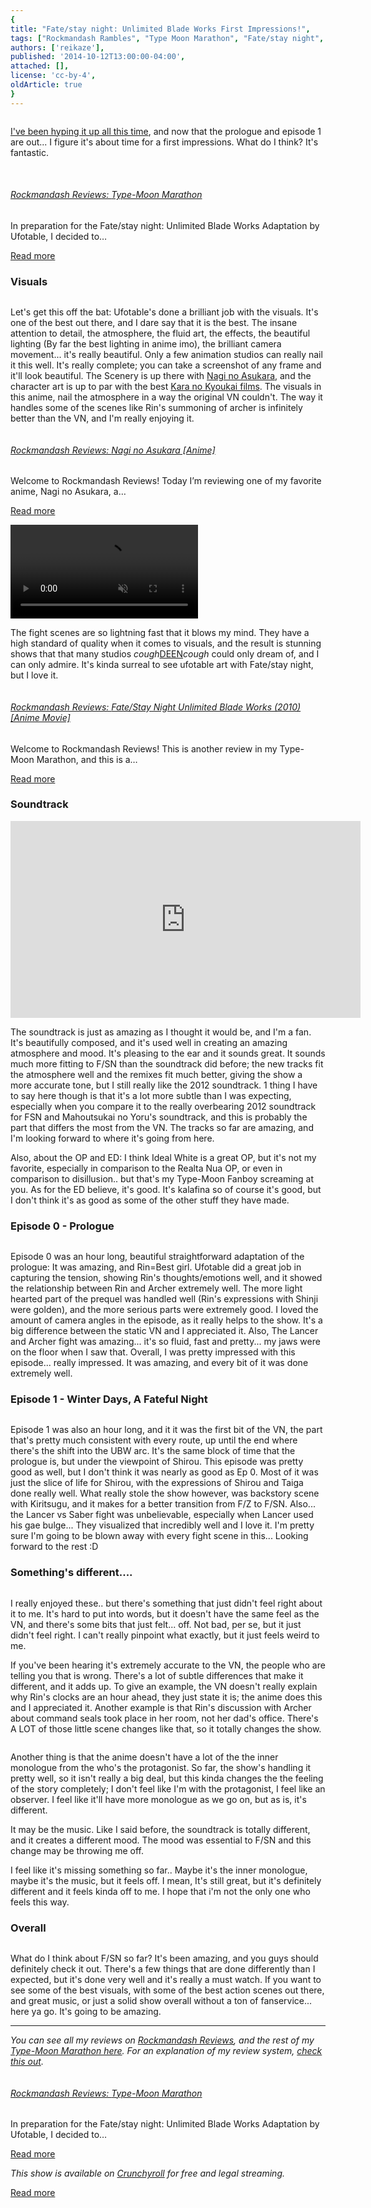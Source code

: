 ```yaml
---
{
title: "Fate/stay night: Unlimited Blade Works First Impressions!",
tags: ["Rockmandash Rambles", "Type Moon Marathon", "Fate/stay night", "first impressions"],
authors: ['reikaze'],
published: '2014-10-12T13:00:00-04:00',
attached: [],
license: 'cc-by-4',
oldArticle: true
}
---
```


<div><img alt src="./irhh1wstxnz9cej18dop.jpg"/><p class="sc-77igqf-0 bOfvBY"><span><a class="sc-1out364-0 hMndXN sc-145m8ut-0 gIacKn js_link" data-ga='[["Embedded Url","External link","https://rockmandash12.kinja.com/type-moon-marathon-wip-1534726534",{"metric25":1}]]' href="https://rockmandash12.kinja.com/type-moon-marathon-wip-1534726534" rel="noopener noreferrer" target="_blank">I've been hyping it up all this time</a></span>,
  and now that the prologue and episode 1 are out... I figure it's about time for a first impressions. What do I think?
  It's fantastic.<br/> <br/></p>
<div class="bxm4mm-2 hKBnez js_video-sticky__top-limit"></div>
<div class="bxm4mm-4 fQqUFt">

<div class="bxm4mm-1 gKeXmA js_video-sticky-trigger"></div>
<div class="bxm4mm-0 jRTmst instream-native-video instream-permalink js_video-sticky-target instream-native-video--mobile"></div>
</div>
<div class="bxm4mm-3 eCMXYG js_video-sticky__bottom-limit"></div>
<aside class="sc-1rh3ayr-6 jfFNjl inset--story branded-item branded-item--kinja" data-commerce-source="inset"><a class="sc-1out364-0 hMndXN sc-1rh3ayr-2 lcMGRt inset--story__thumb js_link" data-ga='[["Permalink page click","Permalink page click - inset photo"]]' href="https://rockmandash12.kinja.com/type-moon-marathon-wip-1534726534" rel="noopener noreferrer" target="_blank">
<img alt src="./1476080727821779888.jpg"/>
</a>
<div class="sc-1rh3ayr-5 lXdYy"><a class="sc-1out364-0 hMndXN js_link" data-ga='[["Permalink page click","Permalink page click - inset headline"]]' href="https://rockmandash12.kinja.com/type-moon-marathon-wip-1534726534" rel="noopener noreferrer" target="_blank"><h6 class="sc-1rh3ayr-3 jRIPES">
    Rockmandash Reviews: <i>Type-Moon Marathon</i></h6></a>
<p class="sc-1rh3ayr-4 eSxSit">In preparation for the Fate/stay night: Unlimited Blade Works Adaptation by Ufotable,
      I decided to…</p><a class="sc-1out364-0 hMndXN sc-1rh3ayr-0 kOvmIi js_readmore inset--story__readmore js_link" data-ga='[["Permalink page click","Permalink page click - inset read more link"]]' href="https://rockmandash12.kinja.com/type-moon-marathon-wip-1534726534" rel="noopener noreferrer" target="_blank">Read more</a></div>
</aside><h3 class="sc-1bwb26k-1 fvCjqJ" id="h114536"><a class="js_header-anchor" id=""></a>Visuals</h3>
<img alt src="./940934613098786190.jpg"/>
<p class="sc-77igqf-0 bOfvBY"> Let's get this off the bat: Ufotable's done a brilliant job with the visuals. It's
  one of the best out there, and I dare say that it is the best. The insane attention to detail, the atmosphere, the
  fluid art, the effects, the beautiful lighting (By far the best lighting in anime imo), the brilliant camera
  movement... it's really beautiful. Only a few animation studios can really nail it this well. It's really complete;
  you can take a screenshot of any frame and it'll look beautiful. The Scenery is up there with <span><a class="sc-1out364-0 hMndXN sc-145m8ut-0 gIacKn js_link" data-ga='[["Embedded Url","External link","https://rockmandash12.kinja.com/rockmandash-reviews-nagi-no-asukara-anime-1567969970",{"metric25":1}]]' href="https://rockmandash12.kinja.com/rockmandash-reviews-nagi-no-asukara-anime-1567969970" rel="noopener noreferrer" target="_blank">Nagi no Asukara</a></span>, and the character art is up to par with the best <span><a class="sc-1out364-0 hMndXN sc-145m8ut-0 gIacKn js_link" data-ga='[["Embedded Url","Internal link","http://tay.kotaku.com/rockmandash-reviews-kara-no-kyoukai-the-garden-of-si-1524615358",{"metric25":1}]]' href="http://tay.kotaku.com/rockmandash-reviews-kara-no-kyoukai-the-garden-of-si-1524615358">Kara no Kyoukai films</a></span>.
  The visuals in this anime, nail the atmosphere in a way the original VN couldn't. The way it handles some of the
  scenes like Rin's summoning of archer is infinitely better than the VN, and I'm really enjoying it.</p>
<aside class="sc-1rh3ayr-6 jfFNjl inset--story branded-item branded-item--kinja" data-commerce-source="inset"><a class="sc-1out364-0 hMndXN sc-1rh3ayr-2 lcMGRt inset--story__thumb js_link" data-ga='[["Permalink page click","Permalink page click - inset photo"]]' href="https://rockmandash12.kinja.com/rockmandash-reviews-nagi-no-asukara-anime-1567969970" rel="noopener noreferrer" target="_blank">
<img alt src="./1323445382693668965.png"/>
</a>
<div class="sc-1rh3ayr-5 lXdYy"><a class="sc-1out364-0 hMndXN js_link" data-ga='[["Permalink page click","Permalink page click - inset headline"]]' href="https://rockmandash12.kinja.com/rockmandash-reviews-nagi-no-asukara-anime-1567969970" rel="noopener noreferrer" target="_blank"><h6 class="sc-1rh3ayr-3 jRIPES">
    Rockmandash Reviews: <i>Nagi no Asukara</i> [Anime]</h6></a>
<p class="sc-1rh3ayr-4 eSxSit">Welcome to Rockmandash Reviews! Today I’m reviewing one of my favorite anime, Nagi no
      Asukara, a…</p><a class="sc-1out364-0 hMndXN sc-1rh3ayr-0 kOvmIi js_readmore inset--story__readmore js_link" data-ga='[["Permalink page click","Permalink page click - inset read more link"]]' href="https://rockmandash12.kinja.com/rockmandash-reviews-nagi-no-asukara-anime-1567969970" rel="noopener noreferrer" target="_blank">Read more</a></div>
</aside>

<video autoplay="" loop="" muted=""><source src="./xdiaydrxwcjh5dos0peg.mp4" type="video/mp4"/></video><p class="sc-77igqf-0 bOfvBY"> The fight scenes are so lightning fast that it blows my mind. They have a high
  standard of quality when it comes to visuals, and the result is stunning shows that that many studios *cough*<span><a class="sc-1out364-0 hMndXN sc-145m8ut-0 gIacKn js_link" data-ga='[["Embedded Url","External link","https://rockmandash12.kinja.com/rockmandash-reviews-fate-stay-night-unlimited-blade-wo-1504755437",{"metric25":1}]]' href="https://rockmandash12.kinja.com/rockmandash-reviews-fate-stay-night-unlimited-blade-wo-1504755437" rel="noopener noreferrer" target="_blank">DEEN</a></span>*cough* could only dream of, and I can only admire. It's
  kinda surreal to see ufotable art with Fate/stay night, but I love it.</p>

<aside class="sc-1rh3ayr-6 jfFNjl inset--story branded-item branded-item--kinja" data-commerce-source="inset"><a class="sc-1out364-0 hMndXN sc-1rh3ayr-2 lcMGRt inset--story__thumb js_link" data-ga='[["Permalink page click","Permalink page click - inset photo"]]' href="https://rockmandash12.kinja.com/rockmandash-reviews-fate-stay-night-unlimited-blade-wo-1504755437" rel="noopener noreferrer" target="_blank">
<img alt src="./1291273890055762608.png"/>
</a>
<div class="sc-1rh3ayr-5 lXdYy"><a class="sc-1out364-0 hMndXN js_link" data-ga='[["Permalink page click","Permalink page click - inset headline"]]' href="https://rockmandash12.kinja.com/rockmandash-reviews-fate-stay-night-unlimited-blade-wo-1504755437" rel="noopener noreferrer" target="_blank"><h6 class="sc-1rh3ayr-3 jRIPES">
    Rockmandash Reviews: <i>Fate/Stay Night Unlimited Blade Works (2010)</i> [Anime Movie]</h6></a>
<p class="sc-1rh3ayr-4 eSxSit">Welcome to Rockmandash Reviews! This is another review in my Type-Moon Marathon, and
      this is a…</p><a class="sc-1out364-0 hMndXN sc-1rh3ayr-0 kOvmIi js_readmore inset--story__readmore js_link" data-ga='[["Permalink page click","Permalink page click - inset read more link"]]' href="https://rockmandash12.kinja.com/rockmandash-reviews-fate-stay-night-unlimited-blade-wo-1504755437" rel="noopener noreferrer" target="_blank">Read more</a></div>
</aside><h3 class="sc-1bwb26k-1 fvCjqJ" id="h114537"><a class="js_header-anchor" id=""></a>Soundtrack</h3>
<div class="ooo3c9-0 PpIMM align--bleed has-video media-large video-embed embed-frame"><span class="flex-video widescreen"><iframe allow="accelerometer; autoplay; clipboard-write; encrypted-media; gyroscope; picture-in-picture" allowfullscreen="" frameborder="0" height="315" src="https://www.youtube.com/embed/ptou8WtFOQM" width="560"></iframe><span class="js_recommend" data-chomp-id="ptou8WtFOQM" data-recommend-id="youtube://ptou8WtFOQM" data-recommended="false" id="youtube-ptou8WtFOQM"></span></span></div><p class="sc-77igqf-0 bOfvBY"> The soundtrack is just as amazing as I thought it would be, and I'm a fan. It's
  beautifully composed, and it's used well in creating an amazing atmosphere and mood. It's pleasing to the ear and it
  sounds great. It sounds much more fitting to F/SN than the soundtrack did before; the new tracks fit the atmosphere
  well and the remixes fit much better, giving the show a more accurate tone, but I still really like the 2012
  soundtrack. 1 thing I have to say here though is that it's a lot more subtle than I was expecting, especially when you
  compare it to the really overbearing 2012 soundtrack for FSN and Mahoutsukai no Yoru's soundtrack, and this is
  probably the part that differs the most from the VN. The tracks so far are amazing, and I'm looking forward to where
  it's going from here.</p>
<p class="sc-77igqf-0 bOfvBY"> Also, about the OP and ED: I think Ideal White is a great OP, but it's not my
  favorite, especially in comparison to the Realta Nua OP, or even in comparison to disillusion.. but that's my
  Type-Moon Fanboy screaming at you. As for the ED believe, it's good. It's kalafina so of course it's good, but I don't
  think it's as good as some of the other stuff they have made.</p><h3 class="sc-1bwb26k-1 fvCjqJ" id="h114538"><a class="js_header-anchor" id=""></a>Episode 0 - Prologue</h3>
<img alt src="./940934613327064462.jpg"/>
<p class="sc-77igqf-0 bOfvBY"> Episode 0 was an hour long, beautiful straightforward adaptation of the prologue:
  It was amazing, and Rin=Best girl. Ufotable did a great job in capturing the tension, showing Rin's thoughts/emotions
  well, and it showed the relationship between Rin and Archer extremely well. The more light hearted part of the prequel
  was handled well (Rin's expressions with Shinji were golden), and the more serious parts were extremely good. I loved
  the amount of camera angles in the episode, as it really helps to the show. It's a big difference between the static
  VN and I appreciated it. Also, The Lancer and Archer fight was amazing... it's so fluid, fast and pretty... my jaws
  were on the floor when I saw that. Overall, I was pretty impressed with this episode... really impressed. It was
  amazing, and every bit of it was done extremely well.</p><h3 class="sc-1bwb26k-1 fvCjqJ" id="h114539"><a class="js_header-anchor" id=""></a>Episode 1 - Winter Days, A Fateful Night</h3>
<img alt src="./letkk4l33msrrp94mblh.png"/>
<p class="sc-77igqf-0 bOfvBY">Episode 1 was also an hour long, and it it was the first bit of the VN, the part
  that's pretty much consistent with every route, up until the end where there's the shift into the UBW arc. It's the
  same block of time that the prologue is, but under the viewpoint of Shirou. This episode was pretty good as well, but
  I don't think it was nearly as good as Ep 0. Most of it was just the slice of life for Shirou, with the expressions of
  Shirou and Taiga done really well. What really stole the show however, was backstory scene with Kiritsugu, and it
  makes for a better transition from F/Z to F/SN. Also... the Lancer vs Saber fight was unbelievable, especially when
  Lancer used his gae bulge... They visualized that incredibly well and I love it. I'm pretty sure I'm going to be blown
  away with every fight scene in this... Looking forward to the rest :D</p><h3 class="sc-1bwb26k-1 fvCjqJ" id="h114540">
<a class="js_header-anchor" id=""></a>Something's different....</h3>
<img alt src="./rfqvflj9133oqcpqr90a.jpg"/>
<p class="sc-77igqf-0 bOfvBY"> I really enjoyed these.. but there's something that just didn't feel right about it
  to me. It's hard to put into words, but it doesn't have the same feel as the VN, and there's some bits that just
  felt... off. Not bad, per se, but it just didn't feel right. I can't really pinpoint what exactly, but it just feels
  weird to me. </p><p class="sc-77igqf-0 bOfvBY"> If you've been hearing it's extremely accurate to the VN, the people
  who are telling you that is wrong. There's a lot of subtle differences that make it different, and it adds up. To give
  an example, the VN doesn't really explain why Rin's clocks are an hour ahead, they just state it is; the anime does
  this and I appreciated it. Another example is that Rin's discussion with Archer about command seals took place in her
  room, not her dad's office. There's A LOT of those little scene changes like that, so it totally changes the show.</p>

<img alt src="./lf2exn3gexh4qj1fzfmr.jpg"/><p class="sc-77igqf-0 bOfvBY"> Another thing is that the anime doesn't have a lot of the the inner monologue
  from the who's the protagonist. So far, the show's handling it pretty well, so it isn't really a big deal, but this
  kinda changes the the feeling of the story completely; I don't feel like I'm with the protagonist, I feel like an
  observer. I feel like it'll have more monologue as we go on, but as is, it's different. </p>
<p class="sc-77igqf-0 bOfvBY"> It may be the music. Like I said before, the soundtrack is totally different, and
  it creates a different mood. The mood was essential to F/SN and this change may be throwing me off.</p><p class="sc-77igqf-0 bOfvBY"> I feel like it's missing something so far.. Maybe it's the inner monologue, maybe it's the
  music, but it feels off. I mean, It's still great, but it's definitely different and it feels kinda off to me. I hope
  that i'm not the only one who feels this way.</p>
<h3 class="sc-1bwb26k-1 fvCjqJ" id="h114541"><a class="js_header-anchor" id=""></a>Overall</h3>
<img alt src="./nzoiadvovbveeefhqjsm.jpg"/>
<p class="sc-77igqf-0 bOfvBY">What do I think about F/SN so far? It's been amazing, and you guys should definitely
  check it out. There's a few things that are done differently than I expected, but it's done very well and it's really
  a must watch. If you want to see some of the best visuals, with some of the best action scenes out there, and great
  music, or just a solid show overall without a ton of fanservice... here ya go. It's going to be amazing. </p>
<hr class="gcp5ez-0 hKlTiw"/><p class="sc-77igqf-0 bOfvBY"><em>You can see all my reviews on </em><span><a class="sc-1out364-0 hMndXN sc-145m8ut-0 gIacKn js_link" data-ga='[["Embedded Url","Internal link","http://tay.kotaku.com/tag/rockmandash-reviews",{"metric25":1}]]' href="http://tay.kotaku.com/tag/rockmandash-reviews"><em>Rockmandash Reviews</em></a></span><em>, and the rest of
  my </em><span><a class="sc-1out364-0 hMndXN sc-145m8ut-0 gIacKn js_link" data-ga='[["Embedded Url","External link","https://rockmandash12.kinja.com/type-moon-marathon-wip-1534726534",{"metric25":1}]]' href="https://rockmandash12.kinja.com/type-moon-marathon-wip-1534726534" rel="noopener noreferrer" target="_blank"><em>Type-Moon Marathon here</em></a></span><em>. For an explanation of my
  review system, </em><span><a class="sc-1out364-0 hMndXN sc-145m8ut-0 gIacKn js_link" data-ga='[["Embedded Url","Internal link","http://tay.kotaku.com/rockmandash-rambles-an-explanation-on-my-review-system-1619265485",{"metric25":1}]]' href="http://tay.kotaku.com/rockmandash-rambles-an-explanation-on-my-review-system-1619265485"><em>check this out</em></a></span><em>.</em>
</p>

<aside class="sc-1rh3ayr-6 jfFNjl inset--story branded-item branded-item--kinja" data-commerce-source="inset"><a class="sc-1out364-0 hMndXN sc-1rh3ayr-2 lcMGRt inset--story__thumb js_link" data-ga='[["Permalink page click","Permalink page click - inset photo"]]' href="https://rockmandash12.kinja.com/type-moon-marathon-wip-1534726534" rel="noopener noreferrer" target="_blank">
<img alt src="./1476080727821779888.jpg"/>
</a>
<div class="sc-1rh3ayr-5 lXdYy"><a class="sc-1out364-0 hMndXN js_link" data-ga='[["Permalink page click","Permalink page click - inset headline"]]' href="https://rockmandash12.kinja.com/type-moon-marathon-wip-1534726534" rel="noopener noreferrer" target="_blank"><h6 class="sc-1rh3ayr-3 jRIPES">
    Rockmandash Reviews: <i>Type-Moon Marathon</i></h6></a>
<p class="sc-1rh3ayr-4 eSxSit">In preparation for the Fate/stay night: Unlimited Blade Works Adaptation by Ufotable,
      I decided to…</p><a class="sc-1out364-0 hMndXN sc-1rh3ayr-0 kOvmIi js_readmore inset--story__readmore js_link" data-ga='[["Permalink page click","Permalink page click - inset read more link"]]' href="https://rockmandash12.kinja.com/type-moon-marathon-wip-1534726534" rel="noopener noreferrer" target="_blank">Read more</a></div>
</aside><p class="sc-77igqf-0 bOfvBY"><em>This show is available on </em><span><a class="sc-1out364-0 hMndXN sc-145m8ut-0 gIacKn js_link" data-ga='[["Embedded Url","External link","http://www.crunchyroll.com/fatestay-night",{"metric25":1}]]' href="http://www.crunchyroll.com/fatestay-night" rel="noopener noreferrer" target="_blank"><em>Crunchyroll</em></a></span><em> for free and legal streaming. </em></p>
<aside class="sc-1rh3ayr-6 jfFNjl inset--story branded-item branded-item--kinja" data-commerce-source="inset">
<div class="sc-1rh3ayr-5 lXdYy"><p class="sc-1rh3ayr-4 eSxSit"></p><a class="sc-1out364-0 hMndXN sc-1rh3ayr-0 kOvmIi js_readmore inset--story__readmore js_link" data-ga='[["Permalink page click","Permalink page click - inset read more link"]]' href="http://www.crunchyroll.com/fatestay-night" rel="noopener noreferrer" target="_blank">Read more</a></div>
</aside>
</div>